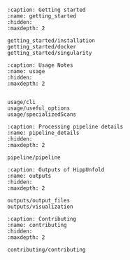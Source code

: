 
```{include} ../README.md
```


```{toctree}
:caption: Getting started
:name: getting_started
:hidden:
:maxdepth: 2

getting_started/installation
getting_started/docker
getting_started/singularity
```



```{toctree}
:caption: Usage Notes
:name: usage
:hidden:
:maxdepth: 2


usage/cli
usage/useful_options
usage/specializedScans

```


```{toctree}
:caption: Processing pipeline details
:name: pipeline_details
:hidden:
:maxdepth: 2

pipeline/pipeline
```



```{toctree}
:caption: Outputs of HippUnfold
:name: outputs
:hidden:
:maxdepth: 2

outputs/output_files
outputs/visualization
```



```{toctree}
:caption: Contributing
:name: contributing
:hidden:
:maxdepth: 2

contributing/contributing
```


